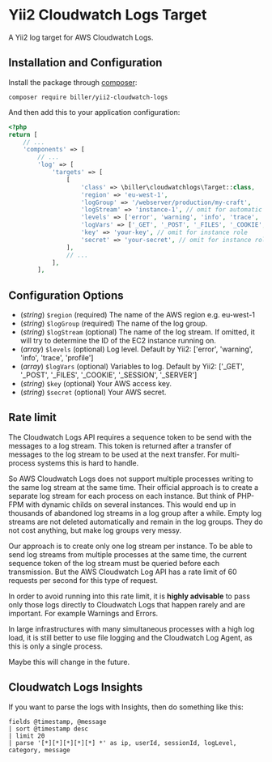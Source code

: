 Yii2 Cloudwatch Logs Target
===========================

A Yii2 log target for AWS Cloudwatch Logs.

## Installation and Configuration

Install the package through [composer](http://getcomposer.org):

    composer require biller/yii2-cloudwatch-logs

And then add this to your application configuration:

```php
<?php
return [
    // ...
    'components' => [
        // ...
        'log' => [
            'targets' => [
                [
                    'class' => \biller\cloudwatchlogs\Target::class,
                    'region' => 'eu-west-1',
                    'logGroup' => '/webserver/production/my-craft',
                    'logStream' => 'instance-1', // omit for automatic instance ID
                    'levels' => ['error', 'warning', 'info', 'trace', 'profile'],
                    'logVars' => ['_GET', '_POST', '_FILES', '_COOKIE', '_SESSION', '_SERVER'],
                    'key' => 'your-key', // omit for instance role
                    'secret' => 'your-secret', // omit for instance role
                ],
                // ...
            ],
        ],
```

## Configuration Options

 * (*string*) `$region` (required) The name of the AWS region e.g. eu-west-1
 * (*string*) `$logGroup` (required) The name of the log group.
 * (*string*) `$logStream` (optional) The name of the log stream. If omitted, it will try to determine the ID of the EC2 instance running on.
 * (*array*)  `$levels` (optional) Log level. Default by Yii2: ['error', 'warning', 'info', 'trace', 'profile']
 * (*array*)  `$logVars` (optional) Variables to log. Default by Yii2: ['_GET', '_POST', '_FILES', '_COOKIE', '_SESSION', '_SERVER']
 * (*string*) `$key` (optional) Your AWS access key.
 * (*string*) `$secret` (optional) Your AWS secret.

## Rate limit
The Cloudwatch Logs API requires a sequence token to be send with the messages to a log stream. This token is returned after a transfer of messages to the log stream to be used at the next transfer. For multi-process systems this is hard to handle.

So AWS Cloudwatch Logs does not support multiple processes writing to the same log stream at the same time. Their official approach is to create a separate log stream for each process on each instance. But think of PHP-FPM with dynamic childs on several instances. This would end up in thousands of abandoned log streams in a log group after a while. Empty log streams are not deleted automatically and remain in the log groups. They do not cost anything, but make log groups very messy.

Our approach is to create only one log stream per instance. To be able to send log streams from multiple processes at the same time, the current sequence token of the log stream must be queried before each transmission. But the AWS Cloudwatch Log API has a rate limit of 60 requests per second for this type of request.

In order to avoid running into this rate limit, it is **highly advisable** to pass only those logs directly to Cloudwatch Logs that happen rarely and are important. For example Warnings and Errors.

In large infrastructures with many simultaneous processes with a high log load, it is still better to use file logging and the Cloudwatch Log Agent, as this is only a single process.

Maybe this will change in the future.

## Cloudwatch Logs Insights

If you want to parse the logs with Insights, then do something like this:

```
fields @timestamp, @message
| sort @timestamp desc
| limit 20
| parse '[*][*][*][*][*] *' as ip, userId, sessionId, logLevel, category, message
```
